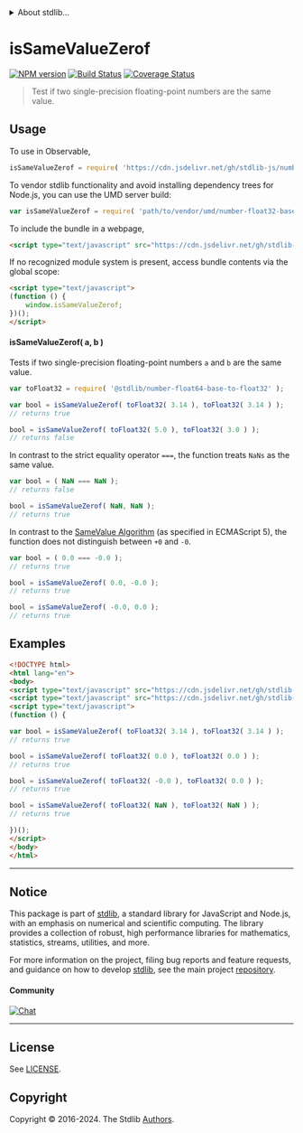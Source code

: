 <!--

@license Apache-2.0

Copyright (c) 2024 The Stdlib Authors.

Licensed under the Apache License, Version 2.0 (the "License");
you may not use this file except in compliance with the License.
You may obtain a copy of the License at

   http://www.apache.org/licenses/LICENSE-2.0

Unless required by applicable law or agreed to in writing, software
distributed under the License is distributed on an "AS IS" BASIS,
WITHOUT WARRANTIES OR CONDITIONS OF ANY KIND, either express or implied.
See the License for the specific language governing permissions and
limitations under the License.

-->


<details>
  <summary>
    About stdlib...
  </summary>
  <p>We believe in a future in which the web is a preferred environment for numerical computation. To help realize this future, we've built stdlib. stdlib is a standard library, with an emphasis on numerical and scientific computation, written in JavaScript (and C) for execution in browsers and in Node.js.</p>
  <p>The library is fully decomposable, being architected in such a way that you can swap out and mix and match APIs and functionality to cater to your exact preferences and use cases.</p>
  <p>When you use stdlib, you can be absolutely certain that you are using the most thorough, rigorous, well-written, studied, documented, tested, measured, and high-quality code out there.</p>
  <p>To join us in bringing numerical computing to the web, get started by checking us out on <a href="https://github.com/stdlib-js/stdlib">GitHub</a>, and please consider <a href="https://opencollective.com/stdlib">financially supporting stdlib</a>. We greatly appreciate your continued support!</p>
</details>

# isSameValueZerof

[![NPM version][npm-image]][npm-url] [![Build Status][test-image]][test-url] [![Coverage Status][coverage-image]][coverage-url] <!-- [![dependencies][dependencies-image]][dependencies-url] -->

> Test if two single-precision floating-point numbers are the same value.



<section class="usage">

## Usage

To use in Observable,

```javascript
isSameValueZerof = require( 'https://cdn.jsdelivr.net/gh/stdlib-js/number-float32-base-assert-is-same-value-zero@v0.1.1-umd/browser.js' )
```

To vendor stdlib functionality and avoid installing dependency trees for Node.js, you can use the UMD server build:

```javascript
var isSameValueZerof = require( 'path/to/vendor/umd/number-float32-base-assert-is-same-value-zero/index.js' )
```

To include the bundle in a webpage,

```html
<script type="text/javascript" src="https://cdn.jsdelivr.net/gh/stdlib-js/number-float32-base-assert-is-same-value-zero@v0.1.1-umd/browser.js"></script>
```

If no recognized module system is present, access bundle contents via the global scope:

```html
<script type="text/javascript">
(function () {
    window.isSameValueZerof;
})();
</script>
```

#### isSameValueZerof( a, b )

Tests if two single-precision floating-point numbers `a` and `b` are the same value.

```javascript
var toFloat32 = require( '@stdlib/number-float64-base-to-float32' );

var bool = isSameValueZerof( toFloat32( 3.14 ), toFloat32( 3.14 ) );
// returns true

bool = isSameValueZerof( toFloat32( 5.0 ), toFloat32( 3.0 ) );
// returns false
```

In contrast to the strict equality operator `===`, the function treats `NaNs` as the same value.

<!-- eslint-disable use-isnan -->

```javascript
var bool = ( NaN === NaN );
// returns false

bool = isSameValueZerof( NaN, NaN );
// returns true
```

In contrast to the [SameValue Algorithm][@stdlib/number/float32/base/assert/is-same-value] (as specified in ECMAScript 5), the function does not distinguish between `+0` and `-0`.

<!-- eslint-disable no-compare-neg-zero -->

```javascript
var bool = ( 0.0 === -0.0 );
// returns true

bool = isSameValueZerof( 0.0, -0.0 );
// returns true

bool = isSameValueZerof( -0.0, 0.0 );
// returns true
```

</section>

<!-- /.usage -->

<section class="notes">

</section>

<!-- /.notes -->

<section class="examples">

## Examples

<!-- eslint no-undef: "error" -->

```html
<!DOCTYPE html>
<html lang="en">
<body>
<script type="text/javascript" src="https://cdn.jsdelivr.net/gh/stdlib-js/number-float64-base-to-float32@umd/browser.js"></script>
<script type="text/javascript" src="https://cdn.jsdelivr.net/gh/stdlib-js/number-float32-base-assert-is-same-value-zero@v0.1.1-umd/browser.js"></script>
<script type="text/javascript">
(function () {

var bool = isSameValueZerof( toFloat32( 3.14 ), toFloat32( 3.14 ) );
// returns true

bool = isSameValueZerof( toFloat32( 0.0 ), toFloat32( 0.0 ) );
// returns true

bool = isSameValueZerof( toFloat32( -0.0 ), toFloat32( 0.0 ) );
// returns true

bool = isSameValueZerof( toFloat32( NaN ), toFloat32( NaN ) );
// returns true

})();
</script>
</body>
</html>
```

</section>

<!-- /.examples -->

<!-- C interface documentation. -->



<!-- Section for related `stdlib` packages. Do not manually edit this section, as it is automatically populated. -->

<section class="related">

</section>

<!-- /.related -->

<!-- Section for all links. Make sure to keep an empty line after the `section` element and another before the `/section` close. -->


<section class="main-repo" >

* * *

## Notice

This package is part of [stdlib][stdlib], a standard library for JavaScript and Node.js, with an emphasis on numerical and scientific computing. The library provides a collection of robust, high performance libraries for mathematics, statistics, streams, utilities, and more.

For more information on the project, filing bug reports and feature requests, and guidance on how to develop [stdlib][stdlib], see the main project [repository][stdlib].

#### Community

[![Chat][chat-image]][chat-url]

---

## License

See [LICENSE][stdlib-license].


## Copyright

Copyright &copy; 2016-2024. The Stdlib [Authors][stdlib-authors].

</section>

<!-- /.stdlib -->

<!-- Section for all links. Make sure to keep an empty line after the `section` element and another before the `/section` close. -->

<section class="links">

[npm-image]: http://img.shields.io/npm/v/@stdlib/number-float32-base-assert-is-same-value-zero.svg
[npm-url]: https://npmjs.org/package/@stdlib/number-float32-base-assert-is-same-value-zero

[test-image]: https://github.com/stdlib-js/number-float32-base-assert-is-same-value-zero/actions/workflows/test.yml/badge.svg?branch=v0.1.1
[test-url]: https://github.com/stdlib-js/number-float32-base-assert-is-same-value-zero/actions/workflows/test.yml?query=branch:v0.1.1

[coverage-image]: https://img.shields.io/codecov/c/github/stdlib-js/number-float32-base-assert-is-same-value-zero/main.svg
[coverage-url]: https://codecov.io/github/stdlib-js/number-float32-base-assert-is-same-value-zero?branch=main

<!--

[dependencies-image]: https://img.shields.io/david/stdlib-js/number-float32-base-assert-is-same-value-zero.svg
[dependencies-url]: https://david-dm.org/stdlib-js/number-float32-base-assert-is-same-value-zero/main

-->

[chat-image]: https://img.shields.io/gitter/room/stdlib-js/stdlib.svg
[chat-url]: https://app.gitter.im/#/room/#stdlib-js_stdlib:gitter.im

[stdlib]: https://github.com/stdlib-js/stdlib

[stdlib-authors]: https://github.com/stdlib-js/stdlib/graphs/contributors

[umd]: https://github.com/umdjs/umd
[es-module]: https://developer.mozilla.org/en-US/docs/Web/JavaScript/Guide/Modules

[deno-url]: https://github.com/stdlib-js/number-float32-base-assert-is-same-value-zero/tree/deno
[deno-readme]: https://github.com/stdlib-js/number-float32-base-assert-is-same-value-zero/blob/deno/README.md
[umd-url]: https://github.com/stdlib-js/number-float32-base-assert-is-same-value-zero/tree/umd
[umd-readme]: https://github.com/stdlib-js/number-float32-base-assert-is-same-value-zero/blob/umd/README.md
[esm-url]: https://github.com/stdlib-js/number-float32-base-assert-is-same-value-zero/tree/esm
[esm-readme]: https://github.com/stdlib-js/number-float32-base-assert-is-same-value-zero/blob/esm/README.md
[branches-url]: https://github.com/stdlib-js/number-float32-base-assert-is-same-value-zero/blob/main/branches.md

[stdlib-license]: https://raw.githubusercontent.com/stdlib-js/number-float32-base-assert-is-same-value-zero/main/LICENSE

[@stdlib/number/float32/base/assert/is-same-value]: https://github.com/stdlib-js/number-float32-base-assert-is-same-value/tree/umd

</section>

<!-- /.links -->
